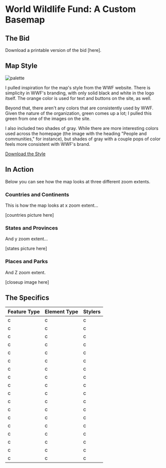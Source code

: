 # World Wildlife Fund: A Custom Basemap

## The Bid

Download a printable version of the bid [here].

## Map Style

![palette](https://taypopp.github.io/Popp-Portfolio/palette.png)

I pulled inspiration for the map's style from the WWF website. There is simplicity in WWF's branding, with only solid black and white in the logo itself. The orange color is used for text and buttons on the site, as well.

Beyond that, there aren't any colors that are consistently used by WWF. Given the nature of the organization, green comes up a lot; I pulled this green from one of the images on the site.

I also included two shades of gray. While there are more interesting colors used across the homepage (the image with the heading "People and communities," for instance), but shades of gray with a couple pops of color feels more consistent with WWF's brand.

<a href="/WWFbasemap.json" download>Download the Style</a>

## In Action

Below you can see how the map looks at three different zoom extents.

### Countries and Continents

This is how the map looks at x zoom extent...

[countries picture here]

### States and Provinces

And y zoom extent...

[states picture here]

### Places and Parks

And Z zoom extent.

[closeup image here]

## The Specifics

| Feature Type | Element Type | Stylers |
| ------------- | ------------- | ------------- |
| c | c | c |
| c | c | c |
| c | c | c |
| c | c | c |
| c | c | c |
| c | c | c |
| c | c | c |
| c | c | c |
| c | c | c |
| c | c | c |
| c | c | c |
| c | c | c |
| c | c | c |
| c | c | c |
| c | c | c |
| c | c | c |
| c | c | c |
| c | c | c |
